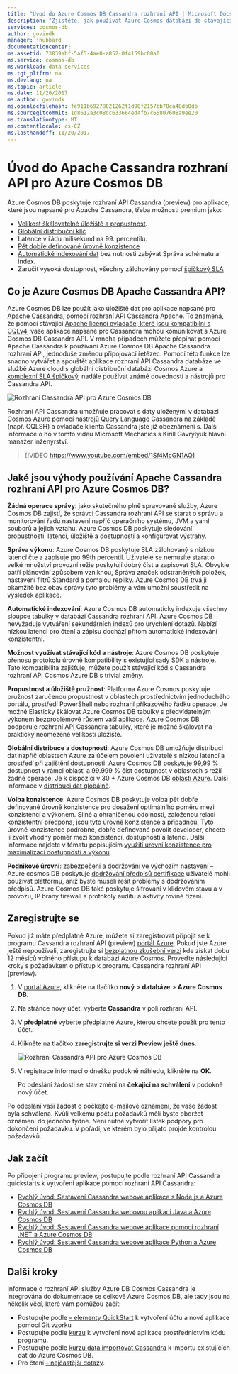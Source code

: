```yaml
---
title: "Úvod do Azure Cosmos DB Cassandra rozhraní API | Microsoft Docs"
description: "Zjistěte, jak používat Azure Cosmos databázi do stávajících aplikací \"navýšení a shift\" a vytvářet nové aplikace pomocí rozhraní API Cassandra pomocí Cassandra ovladače a CQL jste již obeznámeni s."
services: cosmos-db
author: govindk
manager: jhubbard
documentationcenter: 
ms.assetid: 73839abf-5af5-4ae0-a852-0f4159bc00a0
ms.service: cosmos-db
ms.workload: data-services
ms.tgt_pltfrm: na
ms.devlang: na
ms.topic: article
ms.date: 11/20/2017
ms.author: govindk
ms.openlocfilehash: fe911b69278021262f1d90f2157bb78ca48db0db
ms.sourcegitcommit: 1d8612a3c08dc633664ed4fb7c65807608a9ee20
ms.translationtype: MT
ms.contentlocale: cs-CZ
ms.lasthandoff: 11/20/2017
---
```

# <a name="introduction-to-apache-cassandra-api-for-azure-cosmos-db"></a>Úvod do Apache Cassandra rozhraní API pro Azure Cosmos DB

Azure Cosmos DB poskytuje rozhraní API Cassandra (preview) pro aplikace, které jsou napsané pro Apache Cassandra, třeba možnosti premium jako:

* [Velikost škálovatelné úložiště a propustnost](partition-data.md).
* [Globální distribuční klíč](distribute-data-globally.md)
* Latence v řádu milisekund na 99. percentilu.
* [Pět dobře definované úrovně konzistence](consistency-levels.md)
* [Automatické indexování dat](http://www.vldb.org/pvldb/vol8/p1668-shukla.pdf) bez nutnosti zabývat Správa schématu a index. 
* Zaručit vysoká dostupnost, všechny zálohovány pomocí [špičkový SLA](https://azure.microsoft.com/support/legal/sla/cosmos-db/)

## <a name="what-is-the-azure-cosmos-db-apache-cassandra-api"></a>Co je Azure Cosmos DB Apache Cassandra API?

Azure Cosmos DB lze použít jako úložiště dat pro aplikace napsané pro [Apache Cassandra](https://cassandra.apache.org/), pomocí rozhraní API Cassandra Apache. To znamená, že pomocí stávající [Apache licenci ovladače, které jsou kompatibilní s CQLv4](https://cassandra.apache.org/doc/latest/getting_started/drivers.html?highlight=driver), vaše aplikace napsané pro Cassandra mohou komunikovat s Azure Cosmos DB Cassandra API. V mnoha případech můžete přepínat pomocí Apache Cassandra k používání Azure Cosmos DB Apache Cassandra rozhraní API, jednoduše změnou připojovací řetězec. Pomocí této funkce lze snadno vytvářet a spouštět aplikace rozhraní API Cassandra databáze ve službě Azure cloud s globální distribuční databázi Cosmos Azure a [komplexní SLA špičkový](https://azure.microsoft.com/support/legal/sla/cosmos-db), nadále používat známé dovedností a nástrojů pro Cassandra API.

![Rozhraní Cassandra API pro Azure Cosmos DB](./media/cassandra-introduction/cosmosdb-cassandra.png)

Rozhraní API Cassandra umožňuje pracovat s daty uloženými v databázi Cosmos Azure pomocí nástrojů Query Language Cassandra na základě (např. CQLSH) a ovladače klienta Cassandra jste již obeznámeni s. Další informace o ho v tomto videu Microsoft Mechanics s Kirill Gavrylyuk hlavní manažer inženýrství.

> [!VIDEO https://www.youtube.com/embed/1Sf4McGN1AQ]
>

## <a name="what-is-the-benefit-of-using-apache-cassandra-api-for-azure-cosmos-db"></a>Jaké jsou výhody používání Apache Cassandra rozhraní API pro Azure Cosmos DB?

**Žádná operace správy**: jako skutečného plně spravované služby, Azure Cosmos DB zajistí, že správci Cassandra rozhraní API se starat o správu a monitorování řadu nastavení napříč operačního systému, JVM a yaml souborů a jejich vztahu. Azure Cosmos DB poskytuje sledování propustnosti, latenci, úložiště a dostupnosti a konfigurovat výstrahy. 

**Správa výkonu**: Azure Cosmos DB poskytuje SLA zálohovaný s nízkou latencí čte a zapisuje pro 99th percentil. Uživatelé se nemusíte starat o velké množství provozní režie poskytují dobrý číst a zapisovat SLA. Obvykle patří plánování způsobem vzniknou, Správa značek odstraněných položek, nastavení filtrů Standard a pomalou repliky. Azure Cosmos DB trvá ji okamžitě bez obav správy tyto problémy a vám umožní soustředit na výsledek aplikace.

**Automatické indexování**: Azure Cosmos DB automaticky indexuje všechny sloupce tabulky v databázi Cassandra rozhraní API. Azure Cosmos DB nevyžaduje vytváření sekundárních indexů pro urychlení dotazů. Nabízí nízkou latenci pro čtení a zápisu dochází přitom automatické indexování konzistentní. 

**Možnost využívat stávající kód a nástroje**: Azure Cosmos DB poskytuje přenosu protokolu úrovně kompatibility s existující sady SDK a nástroje. Tato kompatibilita zajišťuje, můžete použít stávající kód s Cassandra rozhraní API Cosmos Azure DB s trivial změny.

**Propustnost a úložiště pružnost**: Platforma Azure Cosmos poskytuje pružnost zaručenou propustnost v oblastech prostřednictvím jednoduchého portálu, prostředí PowerShell nebo rozhraní příkazového řádku operace. Je možné Elasticky škálovat Azure Cosmos DB tabulky s předvídatelným výkonem bezproblémově růstem vaší aplikace. Azure Cosmos DB podporuje rozhraní API Cassandra tabulky, které je možné škálovat na prakticky neomezené velikosti úložiště. 

**Globální distribuce a dostupnosti**: Azure Cosmos DB umožňuje distribuci dat napříč oblastech Azure za účelem povolení uživatelé s nízkou latencí a prostředí při zajištění dostupnosti. Azure Cosmos DB poskytuje 99,99 % dostupnost v rámci oblasti a 99.999 % číst dostupnost v oblastech s režií žádné operace. Je k dispozici v 30 + Azure Cosmos DB [oblasti Azure](https://azure.microsoft.com/regions/services/). Další informace v [distribuci dat globálně](distribute-data-globally.md). 

**Volba konzistence**: Azure Cosmos DB poskytuje volba pět dobře definované úrovně konzistence pro dosažení optimálního poměru mezi konzistencí a výkonem. Silné a ohraničenou odolností, založenou relaci konzistentní předpona, jsou tyto úrovně konzistence a případnou. Tyto úrovně konzistence podrobné, dobře definované povolit developer, chcete-li zvolit vhodný poměr mezi konzistencí, dostupností a latencí. Další informace najdete v tématu popisujícím [využití úrovní konzistence pro maximalizaci dostupnosti a výkonu](consistency-levels.md). 

**Podnikové úrovni**: zabezpečení a dodržování ve výchozím nastavení – Azure cosmos DB poskytuje [dodržování předpisů certifikace](https://www.microsoft.com/trustcenter) uživatelé mohli používat platformu, aniž byste museli řešit problémy s dodržováním předpisů. Azure Cosmos DB také poskytuje šifrování v klidovém stavu a v provozu, IP brány firewall a protokoly auditu a aktivity rovině řízení.  

<a id="sign-up-now"></a>
## <a name="sign-up-now"></a>Zaregistrujte se 

Pokud již máte předplatné Azure, můžete si zaregistrovat připojit se k programu Cassandra rozhraní API (preview) [portál Azure](https://aka.ms/cosmosdb-cassandra-signup).  Pokud jste Azure ještě nepoužívali, zaregistrujte si [bezplatnou zkušební verzi](https://azure.microsoft.com/free) kde získat dobu 12 měsíců volného přístupu k databázi Azure Cosmos. Proveďte následující kroky s požadavkem o přístup k programu Cassandra rozhraní API (preview).

1. V [portál Azure](https://portal.azure.com), klikněte na tlačítko **nový** > **databáze** > **Azure Cosmos DB**. 

2. Na stránce nový účet, vyberte **Cassandra** v poli rozhraní API. 

3. V **předplatné** vyberte předplatné Azure, kterou chcete použít pro tento účet.

4. Klikněte na tlačítko **zaregistrujte si verzi Preview ještě dnes**.

    ![Rozhraní Cassandra API pro Azure Cosmos DB](./media/cassandra-introduction/cassandra-sign-up.png)

3. V registrace informací o dnešku podokně náhledu, klikněte na **OK**. 

    Po odeslání žádosti se stav změní na **čekající na schválení** v podokně nový účet. 

Po odeslání vaši žádost o počkejte e-mailové oznámení, že vaše žádost byla schválena. Kvůli velkému počtu požadavků měli byste obdržet oznámení do jednoho týdne. Není nutné vytvořit lístek podpory pro dokončení požadavku. V pořadí, ve kterém bylo přijato projde kontrolou požadavků. 

## <a name="how-to-get-started"></a>Jak začít
Po připojení programu preview, postupujte podle rozhraní API Cassandra quickstarts k vytvoření aplikace pomocí rozhraní API Cassandra:

* [Rychlý úvod: Sestavení Cassandra webové aplikace s Node.js a Azure Cosmos DB](create-cassandra-nodejs.md)
* [Rychlý úvod: Sestavení Cassandra webovou aplikaci Java a Azure Cosmos DB](create-cassandra-java.md)
* [Rychlý úvod: Sestavení Cassandra webové aplikace pomocí rozhraní .NET a Azure Cosmos DB](create-cassandra-dotnet.md)
* [Rychlý úvod: Sestavení Cassandra webové aplikace Python a Azure Cosmos DB](create-cassandra-python.md)

## <a name="next-steps"></a>Další kroky

Informace o rozhraní API služby Azure DB Cosmos Cassandra je integrována do dokumentace se celkově Azure Cosmos DB, ale tady jsou na několik věcí, které vám pomůžou začít:

* Postupujte podle [– elementy QuickStart](create-cassandra-nodejs.md) k vytvoření účtu a nové aplikace pomocí Git vzorku
* Postupujte podle [kurzu](tutorial-develop-cassandra-java.md) k vytvoření nové aplikace prostřednictvím kódu programu.
* Postupujte podle [kurzu data importovat Cassandra](cassandra-import-data.md) k importu existujících dat do Azure Cosmos DB.
* Pro čtení [– nejčastější dotazy](faq.md#cassandra).
